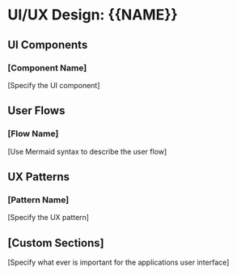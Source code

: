 <!--
UI DESIGN TEMPLATE

Purpose: Define user interface layouts, components, and user experience flows
Usage: Document all UI elements, interactions, and design specifications

Placeholders:
- {{NAME}}: Will be replaced with the project/feature name
-->

# UI/UX Design: {{NAME}}

## UI Components

### [Component Name]
[Specify the UI component]

## User Flows

### [Flow Name]
[Use Mermaid syntax to describe the user flow]

## UX Patterns

### [Pattern Name]
[Specify the UX pattern]

## [Custom Sections]
[Specify what ever is important for the applications user interface]